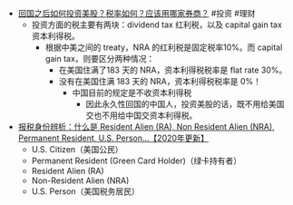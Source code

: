 - [回国之后如何投资美股？税率如何？应该用哪家券商？](https://www.uscreditcardguide.com/huiguozhihouruhetouzimeigushuishuairuheyinggaiyongnajiaquanshang/) #投资 #理财
	- 投资方面的税主要有两块：dividend tax 红利税，以及 capital gain tax 资本利得税。
		- 根据中美之间的 treaty，NRA 的红利税是固定税率10%。而 capital gain tax，则要区分两种情况：
			- 在美国住满了183 天的 NRA，资本利得税税率是 flat rate 30%。
			- 没有在美国住满 183 天的 NRA，资本利得税税率是 0%！
				- 中国目前的规定是不收资本利得税
					- 因此永久性回国的中国人，投资美股的话，既不用给美国交也不用给中国交资本利得税。
- [报税身份辨析：什么是 Resident Alien (RA), Non Resident Alien (NRA), Permanent Resident, U.S. Person…【2020年更新】](https://www.uscreditcardguide.com/resident-alien-non-resident-alien-us-person-green-card/)
	- U.S. Citizen（美国公民）
	- Permanent Resident (Green Card Holder)（绿卡持有者）
	- Resident Alien (RA)
	- Non-Resident Alien (NRA)
	- U.S. Person（美国税务居民）